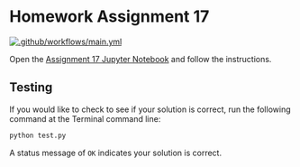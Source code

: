 # Homework Assignment 17

[![.github/workflows/main.yml](https://github.com/PGE311/assignment17/actions/workflows/main.yml/badge.svg)](https://github.com/PGE311/assignment17/actions/workflows/main.yml)

Open the [Assignment 17 Jupyter Notebook](assignment17.ipynb) and follow the instructions.

## Testing

If you would like to check to see if your solution is correct, run the following command at the Terminal command line: 

```bash
python test.py
```

A status  message of `OK` indicates your solution is correct.
